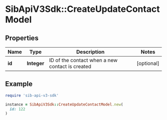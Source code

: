 # SibApiV3Sdk::CreateUpdateContactModel

## Properties

| Name | Type | Description | Notes |
| ---- | ---- | ----------- | ----- |
| **id** | **Integer** | ID of the contact when a new contact is created | [optional] |

## Example

```ruby
require 'sib-api-v3-sdk'

instance = SibApiV3Sdk::CreateUpdateContactModel.new(
  id: 122
)
```

